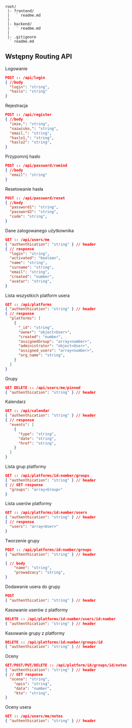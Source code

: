 ```
root/
 |- frontend/
 |   ` readme.md
 |
 |- backend/
 |   ` readme.md
 |
 |- .gitignore
  ` readme.md
```



## Wstępny Routing API



Logowanie
```json
POST :: /api/login
{ //body 
  "login": "string",
  "haslo": "string"
} 
```

Rejestracja
```json
POST :: /api/register
{ //body 
  "imie,": "string",
  "nazwisko,": "string",
  "email,": "string",
  "haslo1,": "string",
  "haslo2": "string",
}
```
Przypomnij hasło
```json
POST :: /api/password/remind
{ //body 
  "email": "string"
}
```

Resetowanie hasła
```json
POST :: /api/password/reset
{ //body 
  "password1": "string",
  "password2": "string",
  "code": "string",
} 
```

Dane zalogowanego użytkownika
```json
GET :: /api/users/me
{ "authenthication": "string" } // header
{ // response
  "login": "string",
  "activated": "boolean",
  "name": "string",
  "surname": "string",
  "email": "string",
  "created": "number",
  "avatar": "string",
}
```

Lista wszystkich platform usera
```json
GET :: /api/platforms
{ "authenthication": "string" } // header
{ // response
  "platforms": [
    {
      "_id": "string",
      "owner": "object<User>",
      "created": "number",
      "assignedGroup": "array<number>",
      "administrator": "object<User>",
      "assigned_users": "array<number>",
      "org_name": "string",
    }
  ]
}
```

Grupy
```json
GET DELETE :: /api/users/me/pinned
{ "authenthication": "string" } // header
```

Kalendarz
```json
GET :: /api/calendar
{ "authenthication": "string" } // header
{ // response
  "events": [
    {
      "type": "string",
      "date": "string",
      "href": "string",
    }
  ]
}
```

Lista grup platformy
```json
GET :: /api/platforms/id:number/groups
{ "authenthication": "string" } // header
{ // GET response
  "groups": "array<Group>"
}
```

Lista userów platformy
```json
GET :: /api/platforms/id:number/users
{ "authenthication": "string" } // header
{ // response
  "users": "array<User>"
}
```

Tworzenie grupy
```json
POST :: /api/platforms/id:number/groups
{ "authenthication": "string" } // header

{ // body
	"name": "string",
	"prowadzacy": "string",
}
```

Dodawanie usera do grupy
```json
POST
{ "authenthication": "string" } // header
```

Kasowanie userów z platformy
```json
DELETE :: /api/platforms/id:number/users/id:number
{ "authenthication": "string" } // header
```

Kasowanie grupy z platformy
```json
DELETE :: /api/platforms/id:number/groups/id
{ "authenthication": "string" } // header
```

Oceny
```json
GET/POST/PUT/DELETE :: /api/platform/id/groups/id/notes
{ "authenthication": "string" } // header
{ // GET response
  "ocena": "string",
	"opis": "string",
	"data": "number",
	"kto": "string",
}
```

Oceny usera
```json
GET :: /api/users/me/notes
{ "authenthication": "string" } // header
```
